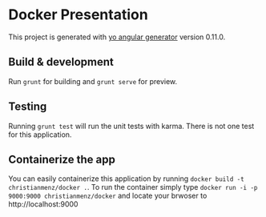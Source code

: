 # Docker Presentation

This project is generated with [yo angular generator](https://github.com/yeoman/generator-angular)
version 0.11.0.

## Build & development

Run `grunt` for building and `grunt serve` for preview.

## Testing

Running `grunt test` will run the unit tests with karma. There is not one test for this application.

## Containerize the app

You can easily containerize this application by running `docker build -t christianmenz/docker .`.
To run the container simply type `docker run -i -p 9000:9000 christianmenz/docker` and locate your brwoser to http://localhost:9000
